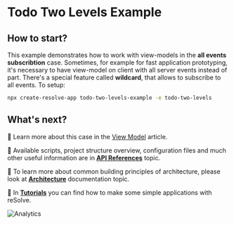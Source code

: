 # **Todo Two Levels Example**

## How to start?

This example demonstrates how to work with view-models in the **all events subscribtion** case. Sometimes, for example for fast application prototyping, it's necessary to have view-model on client with all server events instead of part. There's a special feature called **wildcard**, that allows to subscribe to all events. To setup:

```bash
npx create-resolve-app todo-two-levels-example -e todo-two-levels
```

## What's next?

📑 Learn more about this case in the [View Model](https://github.com/reimagined/resolve/blob/master/docs/View%20Model.md) article.

📑 Available scripts, project structure overview, configuration files and much other useful information are in [**API References**](https://github.com/reimagined/resolve/blob/master/docs/API%20References.md) topic.

📑 To learn more about common building principles of architecture, please look at [**Architecture**](https://github.com/reimagined/resolve/blob/master/docs/Architecture.md) documentation topic.

📑 In [**Tutorials**](https://github.com/reimagined/resolve/tree/master/docs/Tutorials) you can find how to make some simple applications with reSolve.

![Analytics](https://ga-beacon.appspot.com/UA-118635726-1/examples-todo-two-levels-readme?pixel)
